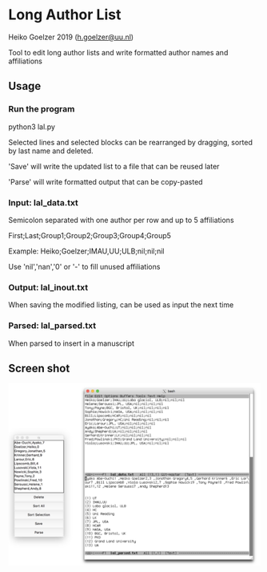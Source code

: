# Long Author List 
Heiko Goelzer 2019 (h.goelzer@uu.nl)

Tool to edit long author lists and write formatted author names and affiliations

## Usage

### Run the program
python3 lal.py

Selected lines and selected blocks can be rearranged by dragging, sorted by last name and deleted.

'Save' will write the updated list to a file that can be reused later

'Parse' will write formatted output that can be copy-pasted 

### Input: lal_data.txt 
Semicolon separated with one author per row and up to 5 affiliations

First;Last;Group1;Group2;Group3;Group4;Group5 

Example: Heiko;Goelzer;IMAU,UU;ULB;nil;nil;nil

Use 'nil','nan','0' or '-' to fill unused affiliations 

### Output: lal_inout.txt 
When saving the modified listing, can be used as input the next time

### Parsed: lal_parsed.txt 
When parsed to insert in a manuscript


## Screen shot
![Alt text](/images/lal_screen.png?raw=true "Screen shot")
